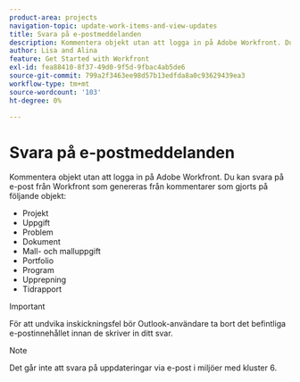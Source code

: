 ```yaml
---
product-area: projects
navigation-topic: update-work-items-and-view-updates
title: Svara på e-postmeddelanden
description: Kommentera objekt utan att logga in på Adobe Workfront. Du kan svara på Workfront-mejl som genereras av kommentarer som gjorts i projekt, uppgifter, ärenden och andra objekt.
author: Lisa and Alina
feature: Get Started with Workfront
exl-id: fea88410-8f37-49d0-9f5d-9fbac4ab5de6
source-git-commit: 799a2f3463ee98d57b13edfda8a0c93629439ea3
workflow-type: tm+mt
source-wordcount: '103'
ht-degree: 0%

---
```


# Svara på e-postmeddelanden

Kommentera objekt utan att logga in på Adobe Workfront. Du kan svara på e-post från Workfront som genereras från kommentarer som gjorts på följande objekt:

* Projekt
* Uppgift
* Problem
* Dokument
* Mall- och malluppgift
* Portfolio
* Program
* Upprepning
* Tidrapport

>[!IMPORTANT]
>
>För att undvika inskickningsfel bör Outlook-användare ta bort det befintliga e-postinnehållet innan de skriver in ditt svar.

>[!NOTE]
>
>Det går inte att svara på uppdateringar via e-post i miljöer med kluster 6.
